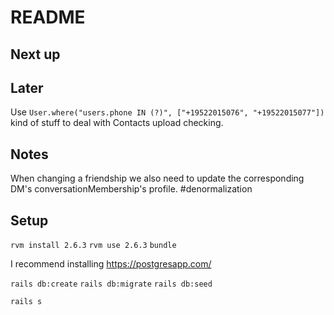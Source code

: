 # README

## Next up

## Later

Use `User.where("users.phone IN (?)", ["+19522015076", "+19522015077"])` kind of stuff to deal with Contacts upload checking.

## Notes

When changing a friendship we also need to update the corresponding DM's conversationMembership's profile. #denormalization

## Setup

`rvm install 2.6.3`
`rvm use 2.6.3`
`bundle`

I recommend installing https://postgresapp.com/

`rails db:create`
`rails db:migrate`
`rails db:seed`

`rails s`